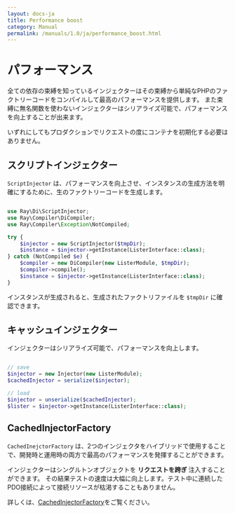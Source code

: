 ```yaml
---
layout: docs-ja
title: Performance boost
category: Manual
permalink: /manuals/1.0/ja/performance_boost.html
---
```

# パフォーマンス

全ての依存の束縛を知っているインジェクターはその束縛から単純なPHPのファクトリーコードをコンパイルして最高のパフォーマンスを提供します。 また束縛に無名関数を使わないインジェクターはシリアライズ可能で、パフォーマンスを向上することが出来ます。

いずれにしてもプロダクションでリクエストの度にコンテナを初期化する必要はありません。

## スクリプトインジェクター

`ScriptInjector` は、パフォーマンスを向上させ、インスタンスの生成方法を明確にするために、生のファクトリーコードを生成します。

```php

use Ray\Di\ScriptInjector;
use Ray\Compiler\DiCompiler;
use Ray\Compiler\Exception\NotCompiled;

try {
    $injector = new ScriptInjector($tmpDir);
    $instance = $injector->getInstance(ListerInterface::class);
} catch (NotCompiled $e) {
    $compiler = new DiCompiler(new ListerModule, $tmpDir);
    $compiler->compile();
    $instance = $injector->getInstance(ListerInterface::class);
}
```
インスタンスが生成されると、生成されたファクトリファイルを `$tmpDir` に確認できます。

## キャッシュインジェクター

インジェクターはシリアライズ可能で、パフォーマンスを向上します。

```php

// save
$injector = new Injector(new ListerModule);
$cachedInjector = serialize($injector);

// load
$injector = unserialize($cachedInjector);
$lister = $injector->getInstance(ListerInterface::class);

```

## CachedInjectorFactory

`CachedInejctorFactory` は、2つのインジェクタをハイブリッドで使用することで、開発時と運用時の両方で最高のパフォーマンスを発揮することができます。

インジェクターはシングルトンオブジェクトを **リクエストを跨ぎ** 注入することができます。
その結果テストの速度は大幅に向上します。テスト中に連続したPDO接続によって接続リソースが枯渇することもありません。

詳しくは、[CachedInjectorFactory](https://github.com/ray-di/Ray.Compiler/issues/75)をご覧ください。
